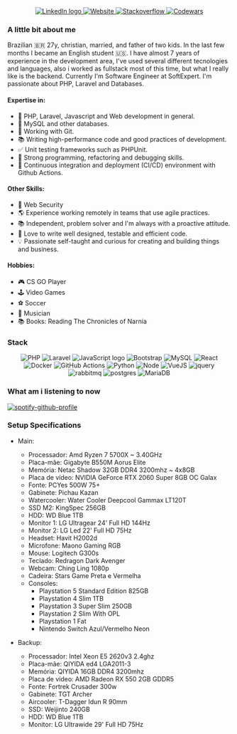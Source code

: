 <div align="centeR">
  <a href="https://www.linkedin.com/in/wellisson-ribeiro" target="_blank">
    <img src="https://img.shields.io/badge/LinkedIn-000?style=for-the-badge&logo=linkedin&logoColor=FF5757" alt="LinkedIn logo" title="LinkedIn"/>
  </a>

  <a href="https://www.wribeiiro.com" target="_blank">
    <img src="https://img.shields.io/badge/Personal Website-000?style=for-the-badge&logo=wordpress&logoColor=FF5757" alt="Website" title="Website"/>
  </a>

  <a href="https://stackoverflow.com/users/7039025/wribeiro" target="_blank">
    <img src="https://img.shields.io/badge/Stack_Overflow-000?style=for-the-badge&logo=stack-overflow&logoColor=FF5757" alt="Stackoverflow" title="Stackoverflow"/>
  </a>

  <a href="https://www.codewars.com/users/wribeiiro" target="_blank">
    <img src="https://img.shields.io/badge/Codewars-000?style=for-the-badge&logo=Codewars&logoColor=FF5757" alt="Codewars" title="Codewars"/>
  </a>
</div>

### A little bit about me

Brazilian 🇧🇷 27y, christian, married, and father of two kids. In the last few months I became an English student 🇺🇸. I have almost 7 years of experience in the development area, I've used several different tecnologies and languages, also i worked as fullstack most of this time, but what I really like is the backend. Currently I'm Software Engineer at SoftExpert. I'm passionate about PHP, Laravel and Databases.

#### Expertise in:

- 🐘 PHP, Laravel, Javascript and Web development in general.
- 🐬 MySQL and other databases.
- 🌿 Working with Git.
- 📚 Writing high-performance code and good practices of development.
- ✅ Unit testing frameworks such as PHPUnit.
- 🐛 Strong programming, refactoring and debugging skills.
- 🔁 Continuous integration and deployment (CI/CD) environment with Github Actions.

#### Other Skills:

- 🔐 Web Security
- 🌎 Experience working remotely in teams that use agile practices.
- 📚 Independent, problem solver and I'm always with a proactive attitude.
- 🐳 Love to write well designed, testable and efficient code.
- 💡 Passionate self-taught and curious for creating and building things and business.

#### Hobbies:
- 🎮  CS GO Player
- 🕹  Video Games
- ⚽  Soccer
- 🎸  Musician
- 📚  Books: Reading The Chronicles of Narnia

### Stack

<div align="center">
<img alt="PHP" src="https://img.shields.io/badge/PHP-000?style=for-the-badge&logo=php&logoColor=FF5757"/>
<img alt="Laravel" src="https://img.shields.io/badge/Laravel-000?style=for-the-badge&&logo=laravel&logoColor=FF5757"/>
<img alt="JavaScript logo" src="https://img.shields.io/badge/JavaScript-000?style=for-the-badge&logo=Javascript&logoColor=FF5757" title="JavaScript" />
<img alt="Bootstrap" src="https://img.shields.io/badge/Bootstrap-000?style=for-the-badge&logo=bootstrap&logoColor=FF5757"/>
<img alt="MySQL" src="https://img.shields.io/badge/MySQL-000?style=for-the-badge&logo=mysql&logoColor=FF5757"/>
<img alt="React" src="https://img.shields.io/badge/React-000?style=for-the-badge&logo=react&logoColor=FF5757" title="React" />
<img alt="Docker" src="https://img.shields.io/badge/Docker-000?style=for-the-badge&logo=docker&logoColor=FF5757"/>
<img alt="GitHub Actions" src="https://img.shields.io/badge/Github Actions-000?style=for-the-badge&logo=githubactions&logoColor=FF5757"/>
<img alt="Python" src="https://img.shields.io/badge/Python-000?style=for-the-badge&logo=python&logoColor=FF5757"/>
<img alt="Node" src="https://img.shields.io/badge/node.js-000?style=for-the-badge&logo=node.js&logoColor=FF5757"/>
<img alt="VueJS" src="https://img.shields.io/badge/vuejs-000?style=for-the-badge&logo=vuedotjs&logoColor=FF5757"/>
<img alt="jquery" src="https://img.shields.io/badge/jquery-000?style=for-the-badge&logo=jquery&logoColor=FF5757"/>
<img alt="rabbitmq" src="https://img.shields.io/badge/Rabbitmq-000?style=for-the-badge&logo=rabbitmq&logoColor=FF5757"/>
<img alt="postgres" src="https://img.shields.io/badge/postgres-000?style=for-the-badge&logo=postgresql&logoColor=FF5757"/>
<img alt="MariaDB" src="https://img.shields.io/badge/MariaDB-000?style=for-the-badge&logo=MariaDB&logoColor=FF5757"/>
</div>

### What am i listening to now

[![spotify-github-profile](https://spotify-github-profile.vercel.app/api/view?uid=itd9eq7e1e947txikhoq350jh&cover_image=true&theme=novatorem)](https://github.com/kittinan/spotify-github-profile)

### Setup Specifications

- Main:
  - Processador: Amd Ryzen 7 5700X ~ 3.40GHz
  - Placa-mãe: Gigabyte B550M Aorus Elite
  - Memória: Netac Shadow 32GB DDR4 3200mhz ~ 4x8GB
  - Placa de vídeo: NVIDIA GeForce RTX 2060 Super 8GB OC Galax
  - Fonte: PCYes 500W 75+
  - Gabinete: Pichau Kazan
  - Watercooler: Water Cooler Deepcool Gammax LT120T
  - SSD M2: KingSpec 256GB
  - HDD: WD Blue 1TB
  - Monitor 1: LG Ultragear 24' Full HD 144Hz
  - Monitor 2: LG Led 22' Full HD 75Hz
  - Headset: Havit H2002d
  - Microfone: Maono Gaming RGB
  - Mouse: Logitech G300s
  - Teclado: Redragon Dark Avenger
  - Webcam: Ching Ling 1080p
  - Cadeira: Stars Game Preta e Vermelha
  - Consoles:
    - Playstation 5 Standard Edition 825GB
    - Playstation 4 Slim 1TB
    - Playstation 3 Super Slim 250GB
    - Playstation 2 Slim With OPL
    - Playstation 1 Fat
    - Nintendo Switch Azul/Vermelho Neon

- Backup:
  - Processador: Intel Xeon E5 2620v3 2.4ghz
  - Placa-mãe: QIYIDA ed4 LGA2011-3
  - Memória: QIYIDA 16GB DDR4 3200mhz
  - Placa de vídeo: AMD Radeon RX 550 2GB GDDR5
  - Fonte: Fortrek Crusader 300w
  - Gabinete: TGT Archer
  - Aircooler: T-Dagger Idun R 90mm
  - SSD: Weijinto 240GB
  - HDD: WD Blue 1TB
  - Monitor: LG Ultrawide 29' Full HD 75Hz
